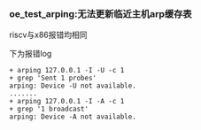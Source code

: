 ### oe_test_arping:无法更新临近主机arp缓存表

riscv与x86报错均相同

下为报错log

```
+ arping 127.0.0.1 -I -U -c 1
+ grep 'Sent 1 probes'
arping: Device -U not available.
.......
+ arping 127.0.0.1 -I -A -c 1
+ grep '1 broadcast'
arping: Device -A not available.
```

